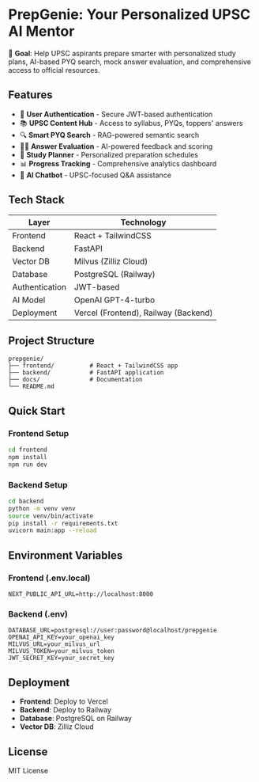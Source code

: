 # PrepGenie: Your Personalized UPSC AI Mentor

🎯 **Goal**: Help UPSC aspirants prepare smarter with personalized study plans, AI-based PYQ search, mock answer evaluation, and comprehensive access to official resources.

## Features

- 🔐 **User Authentication** - Secure JWT-based authentication
- 📚 **UPSC Content Hub** - Access to syllabus, PYQs, toppers' answers
- 🔍 **Smart PYQ Search** - RAG-powered semantic search
- 🧑‍🏫 **Answer Evaluation** - AI-powered feedback and scoring
- 📅 **Study Planner** - Personalized preparation schedules
- 📊 **Progress Tracking** - Comprehensive analytics dashboard
- 💬 **AI Chatbot** - UPSC-focused Q&A assistance

## Tech Stack

| Layer | Technology |
|-------|-----------|
| Frontend | React + TailwindCSS |
| Backend | FastAPI |
| Vector DB | Milvus (Zilliz Cloud) |
| Database | PostgreSQL (Railway) |
| Authentication | JWT-based |
| AI Model | OpenAI GPT-4-turbo |
| Deployment | Vercel (Frontend), Railway (Backend) |

## Project Structure

```
prepgenie/
├── frontend/          # React + TailwindCSS app
├── backend/           # FastAPI application
├── docs/              # Documentation
└── README.md
```

## Quick Start

### Frontend Setup
```bash
cd frontend
npm install
npm run dev
```

### Backend Setup
```bash
cd backend
python -m venv venv
source venv/bin/activate
pip install -r requirements.txt
uvicorn main:app --reload
```

## Environment Variables

### Frontend (.env.local)
```
NEXT_PUBLIC_API_URL=http://localhost:8000
```

### Backend (.env)
```
DATABASE_URL=postgresql://user:password@localhost/prepgenie
OPENAI_API_KEY=your_openai_key
MILVUS_URL=your_milvus_url
MILVUS_TOKEN=your_milvus_token
JWT_SECRET_KEY=your_secret_key
```

## Deployment

- **Frontend**: Deploy to Vercel
- **Backend**: Deploy to Railway
- **Database**: PostgreSQL on Railway
- **Vector DB**: Zilliz Cloud

## License

MIT License
